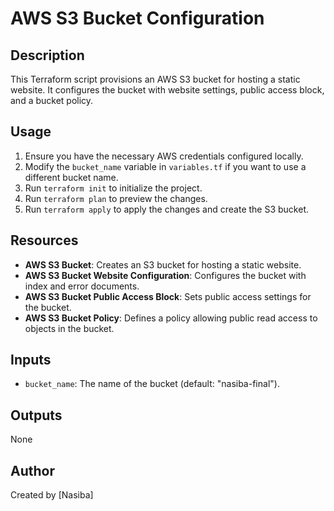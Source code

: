 # AWS S3 Bucket Configuration

## Description
This Terraform script provisions an AWS S3 bucket for hosting a static website. It configures the bucket with website settings, public access block, and a bucket policy.

## Usage
1. Ensure you have the necessary AWS credentials configured locally.
2. Modify the `bucket_name` variable in `variables.tf` if you want to use a different bucket name.
3. Run `terraform init` to initialize the project.
4. Run `terraform plan` to preview the changes.
5. Run `terraform apply` to apply the changes and create the S3 bucket.

## Resources
- **AWS S3 Bucket**: Creates an S3 bucket for hosting a static website.
- **AWS S3 Bucket Website Configuration**: Configures the bucket with index and error documents.
- **AWS S3 Bucket Public Access Block**: Sets public access settings for the bucket.
- **AWS S3 Bucket Policy**: Defines a policy allowing public read access to objects in the bucket.

## Inputs
- `bucket_name`: The name of the bucket (default: "nasiba-final").

## Outputs
None

## Author
Created by [Nasiba]

